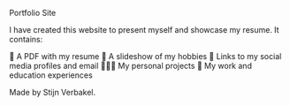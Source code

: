 Portfolio Site

I have created this website to present myself and showcase my resume. It contains:

📁 A PDF with my resume
🏃 A slideshow of my hobbies
🔗 Links to my social media profiles and email
🧑🏼‍💻 My personal projects
🏢 My work and education experiences

Made by Stijn Verbakel.
